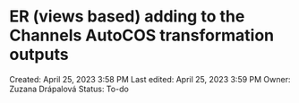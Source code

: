 # ER (views based) adding to the Channels AutoCOS transformation outputs

Created: April 25, 2023 3:58 PM
Last edited: April 25, 2023 3:59 PM
Owner: Zuzana Drápalová
Status: To-do